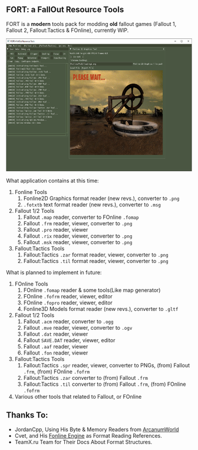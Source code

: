 ## FORT: a FallOut Resource Tools<br>
FORT is a **modern** tools pack for modding **old** fallout games (Fallout 1, Fallout 2, Fallout:Tactics & FOnline), currently WIP.<br>

<img width="640" height="360" src="https://github.com/APAMk2/FORT/raw/master/screenshot.png" alt="Screenshot" />

What application contains at this time:
1. Fonline Tools
	1. Fonline2D Graphics format reader (new revs.), converter to `.png`
	2. `.fotxtb` text format reader (new revs.), converter to `.msg`
2. Fallout 1/2 Tools
	1. Fallout `.map` reader, converter to FOnline `.fomap`
	2. Fallout `.frm` reader, viewer, converter to `.png`
	3. Fallout `.pro` reader, viewer
	4. Fallout `.rix` reader, viewer, converter to `.png`
	5. Fallout `.msk` reader, viewer, converter to `.png`
3. Fallout:Tactics Tools
	1. Fallout:Tactics `.zar` format reader, viewer, converter to `.png`
	2. Fallout:Tactics `.til` format reader, viewer, converter to `.png`

What is planned to implement in future:
1. FOnline Tools
	1. FOnline `.fomap` reader & some tools(Like map generator)
	2. FOnline `.fofrm` reader, viewer, editor
	3. FOnline `.fopro` reader, viewer, editor
	4. Fonline3D Models format reader (new revs.), converter to `.gltf`
2. Fallout 1/2 Tools
	1. Fallout `.acm` reader, converter to `.ogg`
	2. Fallout `.mve` reader, viewer, converter to `.ogv` 
	3. Fallout `.dat` reader, viewer
	4. Fallout `SAVE.DAT` reader, viewer, editor
	5. Fallout `.aaf` reader, viewer
	6. Fallout `.fon` reader, viewer
3. Fallout:Tactics Tools
	1. Fallout:Tactics `.spr` reader, viewer, converter to PNGs, (from) Fallout `.frm`, (from) FOnline `.fofrm`
	2. Fallout:Tactics `.zar` converter to (from) Fallout `.frm`
	3. Fallout:Tactics `.til` converter to (from) Fallout `.frm`, (from) FOnline `.fofrm`
4. Various other tools that related to Fallout, or FOnline

## Thanks To:<br>
- JordanCpp, Using His Byte & Memory Readers from [ArcanumWorld](https://github.com/JordanCpp/ArcanumWorld)
- Cvet, and His [Fonline Engine](https://github.com/cvet/fonline) as Format Reading References.
- TeamX.ru Team for Their Docs About Format Structures.